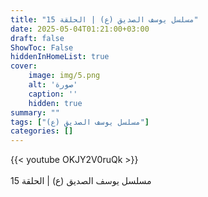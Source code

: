 ```yaml
---
title: "مسلسل يوسف الصديق (ع) | الحلقة 15"
date: 2025-05-04T01:21:00+03:00
draft: false
ShowToc: False
hiddenInHomeList: true
cover:
    image: img/5.png
    alt: 'صورة'
    caption: ''
    hidden: true
summary: ""
tags: ["مسلسل يوسف الصديق (ع)"]
categories: []
---
```


{{< youtube OKJY2V0ruQk >}}  
 <br>
مسلسل يوسف الصديق (ع) | الحلقة 15